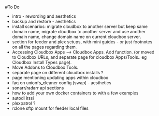 
#To Do

- intro - rewording and aesthetics
- backup and restore - aesthetics
- install scenarios: migrate cloudbox to another server but keep same domain name, migrate cloudbox to another server and use another domain name, change domain name on current cloudbox server.
- section for feeder and plex setups, with mini guides - or just footnotes on all the pages regarding them.
- Accessing Cloudbox Apps --> Cloudbox Apps. Add function. (or moved to Cloudbox URLs, and separate page for cloudbox Apps/Tools.. eg Cloudbox Install Types page).
- Move Addons to Cloudbox Tools.
- separate page on different cloudbox installs ?
- page mentioning updating apps within cloudbox
- faq on unionfs_cleaner config (swap) - aesthetics
- sonarr/radarr api sections
- how to add your own docker containers to with a few examples
- autodl irssi
- plexpatrol ?
- rclone sftp mount for feeder local files